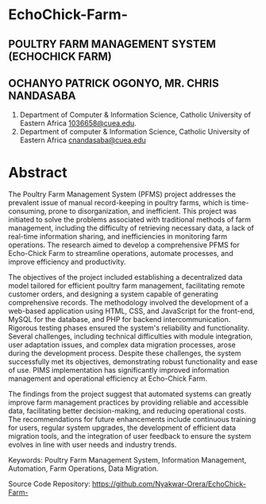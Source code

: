 # EchoChick-Farm-
## POULTRY FARM MANAGEMENT SYSTEM (ECHOCHICK FARM)
## OCHANYO PATRICK OGONYO, MR. CHRIS NANDASABA
1. Department of Computer & Information Science, Catholic University of Eastern Africa
1036658@cuea.edu.
2. Department of computer & Information Science, Catholic University of Eastern Africa
 cnandasaba@cuea.edu

# Abstract

The Poultry Farm Management System (PFMS) project addresses the prevalent issue of manual record-keeping in poultry farms, which is time-consuming, prone to disorganization, and inefficient. This project was initiated to solve the problems associated with traditional methods of farm management, including the difficulty of retrieving necessary data, a lack of real-time information sharing, and inefficiencies in monitoring farm operations. The research aimed to develop a comprehensive PFMS for Echo-Chick Farm to streamline operations, automate processes, and improve efficiency and productivity.

The objectives of the project included establishing a decentralized data model tailored for efficient poultry farm management, facilitating remote customer orders, and designing a system capable of generating comprehensive records. The methodology involved the development of a web-based application using HTML, CSS, and JavaScript for the front-end, MySQL for the database, and PHP for backend intercommunication. Rigorous testing phases ensured the system's reliability and functionality.
Several challenges, including technical difficulties with module integration, user adaptation issues, and complex data migration processes, arose during the development process. Despite these challenges, the system successfully met its objectives, demonstrating robust functionality and ease of use. PIMS implementation has significantly improved information management and operational efficiency at Echo-Chick Farm.

The findings from the project suggest that automated systems can greatly improve farm management practices by providing reliable and accessible data, facilitating better decision-making, and reducing operational costs. The recommendations for future enhancements include continuous training for users, regular system upgrades, the development of efficient data migration tools, and the integration of user feedback to ensure the system evolves in line with user needs and industry trends.

Keywords: Poultry Farm Management System, Information Management, Automation, Farm Operations, Data Migration.

Source Code Repository: https://github.com/Nyakwar-Orera/EchoChick-Farm-
